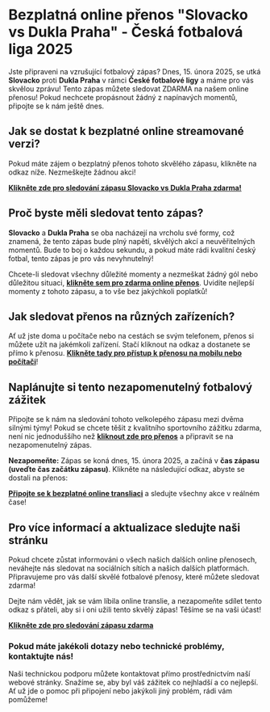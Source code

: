 # Bezplatná online přenos "Slovacko vs Dukla Praha" - Česká fotbalová liga 2025

Jste připraveni na vzrušující fotbalový zápas? Dnes, 15. února 2025, se utká **Slovacko** proti **Dukla Praha** v rámci **České fotbalové ligy** a máme pro vás skvělou zprávu! Tento zápas můžete sledovat ZDARMA na našem online přenosu! Pokud nechcete propásnout žádný z napínavých momentů, připojte se k nám ještě dnes.

## Jak se dostat k bezplatné online streamované verzi?

Pokud máte zájem o bezplatný přenos tohoto skvělého zápasu, klikněte na odkaz níže. Nezmeškejte žádnou akci!

**[Klikněte zde pro sledování zápasu Slovacko vs Dukla Praha zdarma!](https://tinyurl.com/livestreamfreeo?st=Slovacko+vs+Dukla+Praha&si=ghc)**

## Proč byste měli sledovat tento zápas?

**Slovacko** a **Dukla Praha** se oba nacházejí na vrcholu své formy, což znamená, že tento zápas bude plný napětí, skvělých akcí a neuvěřitelných momentů. Bude to boj o každou sekundu, a pokud máte rádi kvalitní český fotbal, tento zápas je pro vás nevyhnutelný!

Chcete-li sledovat všechny důležité momenty a nezmeškat žádný gól nebo důležitou situaci, **[klikněte sem pro zdarma online přenos](https://tinyurl.com/livestreamfreeo?st=Slovacko+vs+Dukla+Praha&si=ghc)**. Uvidíte nejlepší momenty z tohoto zápasu, a to vše bez jakýchkoli poplatků!

## Jak sledovat přenos na různých zařízeních?

Ať už jste doma u počítače nebo na cestách se svým telefonem, přenos si můžete užít na jakémkoli zařízení. Stačí kliknout na odkaz a dostanete se přímo k přenosu. **[Klikněte tady pro přístup k přenosu na mobilu nebo počítači](https://tinyurl.com/livestreamfreeo?st=Slovacko+vs+Dukla+Praha&si=ghc)**!

## Naplánujte si tento nezapomenutelný fotbalový zážitek

Připojte se k nám na sledování tohoto velkolepého zápasu mezi dvěma silnými týmy! Pokud se chcete těšit z kvalitního sportovního zážitku zdarma, není nic jednoduššího než **[kliknout zde pro přenos](https://tinyurl.com/livestreamfreeo?st=Slovacko+vs+Dukla+Praha&si=ghc)** a připravit se na nezapomenutelný zápas.

**Nezapomeňte:** Zápas se koná dnes, 15. února 2025, a začíná v **čas zápasu (uveďte čas začátku zápasu)**. Klikněte na následující odkaz, abyste se dostali na přenos:

**[Připojte se k bezplatné online transliaci](https://tinyurl.com/livestreamfreeo?st=Slovacko+vs+Dukla+Praha&si=ghc)** a sledujte všechny akce v reálném čase!

## Pro více informací a aktualizace sledujte naši stránku

Pokud chcete zůstat informováni o všech našich dalších online přenosech, neváhejte nás sledovat na sociálních sítích a našich dalších platformách. Připravujeme pro vás další skvělé fotbalové přenosy, které můžete sledovat zdarma!

Dejte nám vědět, jak se vám líbila online translie, a nezapomeňte sdílet tento odkaz s přáteli, aby si i oni užili tento skvělý zápas! Těšíme se na vaši účast!

**[Klikněte zde pro sledování zápasu zdarma](https://tinyurl.com/livestreamfreeo?st=Slovacko+vs+Dukla+Praha&si=ghc)**

### Pokud máte jakékoli dotazy nebo technické problémy, kontaktujte nás!

Naši technickou podporu můžete kontaktovat přímo prostřednictvím naší webové stránky. Snažíme se, aby byl váš zážitek co nejhladší a co nejlepší. Ať už jde o pomoc při připojení nebo jakýkoli jiný problém, rádi vám pomůžeme!
